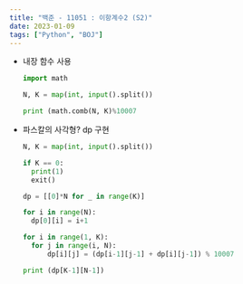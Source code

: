 ```yaml
---
title: "백준 - 11051 : 이항계수2 (S2)"
date: 2023-01-09
tags: ["Python", "BOJ"]
---
```


- 내장 함수 사용

  ```python
  import math

  N, K = map(int, input().split())

  print (math.comb(N, K)%10007
  ```

- 파스칼의 사각형? dp 구현

  ```python
  N, K = map(int, input().split())

  if K == 0:
  	print(1)
  	exit()

  dp = [[0]*N for _ in range(K)]

  for i in range(N):
  	dp[0][i] = i+1

  for i in range(1, K):
  	for j in range(i, N):
  		dp[i][j] = (dp[i-1][j-1] + dp[i][j-1]) % 10007

  print (dp[K-1][N-1])
  ```
